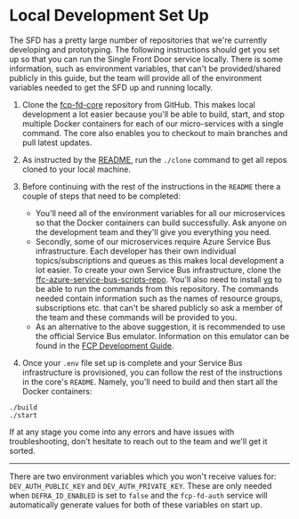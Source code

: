 # Local Development Set Up
The SFD has a pretty large number of repositories that we're currently developing and prototyping. The following instructions should get you set up so that you can run the Single Front Door service locally. There is some information, such as environment variables, that can't be provided/shared publicly in this guide, but the team will provide all of the environment variables needed to get the SFD up and running locally. 

1. Clone the [fcp-fd-core](https://github.com/defra/fcp-fd-core) repository from GitHub. This makes local development a lot easier because you'll be able to build, start, and stop multiple Docker containers for each of our micro-services with a single command. The core also enables you to checkout to main branches and pull latest updates.

2. As instructed by the [README](https://github.com/DEFRA/fcp-fd-core/blob/main/README.md), run the `./clone` command to get all repos cloned to your local machine.

3. Before continuing with the rest of the instructions in the `README` there a couple of steps that need to be completed:
	- You'll need all of the environment variables for all our microservices so that the Docker containers can build successfully. Ask anyone on the development team and they'll give you everything you need.
	- Secondly, some of our microservices require Azure Service Bus infrastructure. Each developer has their own individual topics/subscriptions and queues as this makes local development a lot easier. To create your own Service Bus infrastructure, clone the [ffc-azure-service-bus-scripts-repo](https://github.com/DEFRA/ffc-azure-service-bus-scripts). You'll also need to install [yq](https://github.com/mikefarah/yq) to be able to run the commands from this repository. The commands needed contain information such as the names of resource groups, subscriptions etc. that can't be shared publicly so ask a member of the team and these commands will be provided to you.
	- As an alternative to the above suggestion, it is recommended to use the official Service Bus emulator. Information on this emulator can be found in the [FCP Development Guide](https://defra.github.io/ffc-development-guide/development-patterns/events-and-messages/#local-development).

4. Once your `.env` file set up is complete and your Service Bus infrastructure is provisioned, you can follow the rest of the instructions in the core's `README`. Namely, you'll need to build and then start all the Docker containers:
```
./build
./start
```
If at any stage you come into any errors and have issues with troubleshooting, don't hesitate to reach out to the team and we'll get it sorted.
***
 There are two environment variables which you won't receive values for: `DEV_AUTH_PUBLIC_KEY` and `DEV_AUTH_PRIVATE_KEY`. These are only needed when `DEFRA_ID_ENABLED` is set to `false` and the `fcp-fd-auth` service will automatically generate values for both of these variables on start up.